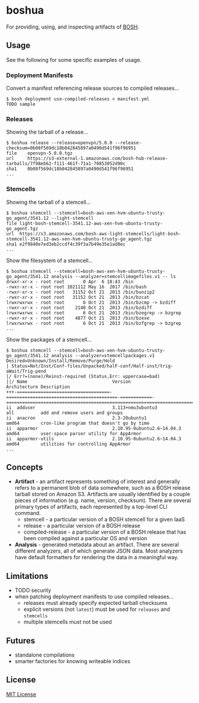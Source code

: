 # boshua

For providing, using, and inspecting artifacts of [BOSH](https://bosh.io/).


## Usage



See the following for some specific examples of usage.


### Deployment Manifests

Convert a manifest referencing release sources to compiled releases...

    $ bosh deployment use-compiled-releases < manifest.yml
    TODO sample


### Releases

Showing the tarball of a release...

    $ boshua release --release=openvpn/5.0.0 --release-checksum=0b08f569dc18b042845897a0490d541f96f96951
    file    openvpn-5.0.0.tgz
    url     https://s3-external-1.amazonaws.com/bosh-hub-release-tarballs/7f98eb62-f111-461f-71a1-70853052d90c
    sha1    0b08f569dc18b042845897a0490d541f96f96951
    ...


### Stemcells

Showing the tarball of a stemcell...

    $ boshua stemcell --stemcell=bosh-aws-xen-hvm-ubuntu-trusty-go_agent/3541.12 --light-stemcell
    file light-bosh-stemcell-3541.12-aws-xen-hvm-ubuntu-trusty-go_agent.tgz
    url  https://s3.amazonaws.com/bosh-aws-light-stemcells/light-bosh-stemcell-3541.12-aws-xen-hvm-ubuntu-trusty-go_agent.tgz
    sha1 e2f9840e7ed3eb2ccdf4c39f3a7b49e35e1ad8ec
    ...

Show the filesystem of a stemcell...

    $ boshua stemcell --stemcell=bosh-aws-xen-hvm-ubuntu-trusty-go_agent/3541.12 analysis --analyzer=stemcellimagefiles.v1 -- ls
    drwxr-xr-x - root root       0 Apr  6 18:43 /bin
    -rwxr-xr-x - root root 1021112 May 16  2017 /bin/bash
    -rwxr-xr-x - root root   31152 Oct 21  2013 /bin/bunzip2
    -rwxr-xr-x - root root   31152 Oct 21  2013 /bin/bzcat
    lrwxrwxrwx - root root       6 Oct 21  2013 /bin/bzcmp -> bzdiff
    -rwxr-xr-x - root root    2140 Oct 21  2013 /bin/bzdiff
    lrwxrwxrwx - root root       6 Oct 21  2013 /bin/bzegrep -> bzgrep
    -rwxr-xr-x - root root    4877 Oct 21  2013 /bin/bzexe
    lrwxrwxrwx - root root       6 Oct 21  2013 /bin/bzfgrep -> bzgrep
    ...

Show the packages of a stemcell...

    $ boshua stemcell --stemcell=bosh-aws-xen-hvm-ubuntu-trusty-go_agent/3541.12 analysis --analyzer=stemcellpackages.v1
    Desired=Unknown/Install/Remove/Purge/Hold
    | Status=Not/Inst/Conf-files/Unpacked/halF-conf/Half-inst/trig-aWait/Trig-pend
    |/ Err?=(none)/Reinst-required (Status,Err: uppercase=bad)
    ||/ Name                                Version                                    Architecture Description
    +++-===================================-==========================================-============-===============================================================================
    ii  adduser                             3.113+nmu3ubuntu3                          all          add and remove users and groups
    ii  anacron                             2.3-20ubuntu1                              amd64        cron-like program that doesn't go by time
    ii  apparmor                            2.10.95-0ubuntu2.6~14.04.3                 amd64        user-space parser utility for AppArmor
    ii  apparmor-utils                      2.10.95-0ubuntu2.6~14.04.3                 amd64        utilities for controlling AppArmor
    ...


## Concepts

 * **Artifact** - an artifact represents something of interest and generally refers to a permanent blob of data somewhere, such as a BOSH release tarball stored on Amazon S3. Artifacts are usually identified by a couple pieces of information (e.g. name, version, checksum). There are several primary types of artifacts, each represented by a top-level CLI command.
    * stemcell - a particular version of a BOSH stemcell for a given IaaS
    * release - a particular version of a BOSH release
    * compiled-release - a particular version of a BOSH release that has been compiled against a particular OS and version
 * **Analysis** - generated metadata about an artifact. There are several different analyzers, all of which generate JSON data. Most analyzers have default formatters for rendering the data in a meaningful way.


## Limitations

 * TODO security
 * when patching deployment manifests to use compiled releases...
    * releases must already specify expected tarball checksums
    * explicit versions (not `latest`) must be used for `releases` and `stemcells`
    * multiple stemcells must not be used


## Futures

 * standalone compilations
 * smarter factories for knowing writeable indices


## License

[MIT License](LICENSE)
